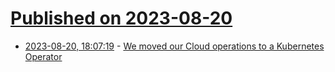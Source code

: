 # [Published on 2023-08-20](index.md)

* [2023-08-20, 18:07:19](https://lobste.rs/s/yxu7zt/we_moved_our_cloud_operations_kubernetes) - [We moved our Cloud operations to a Kubernetes Operator](https://sklar.rocks/questdb-cloud-operator/)
